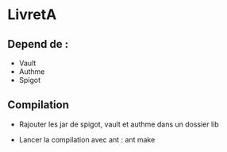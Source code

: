 # LivretA

## Depend de :
* Vault
* Authme
* Spigot

## Compilation

* Rajouter les jar de spigot, vault et authme dans un dossier lib

* Lancer la compilation avec ant : ant make
